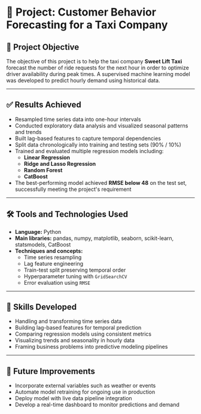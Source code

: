 # 🚕 Project: Customer Behavior Forecasting for a Taxi Company

## 🎯 Project Objective  
The objective of this project is to help the taxi company **Sweet Lift Taxi** forecast the number of ride requests for the next hour in order to optimize driver availability during peak times. A supervised machine learning model was developed to predict hourly demand using historical data.

---

## ✅ Results Achieved  
- Resampled time series data into one-hour intervals  
- Conducted exploratory data analysis and visualized seasonal patterns and trends  
- Built lag-based features to capture temporal dependencies  
- Split data chronologically into training and testing sets (90% / 10%)  
- Trained and evaluated multiple regression models including:
  - **Linear Regression**
  - **Ridge and Lasso Regression**
  - **Random Forest**
  - **CatBoost**  
- The best-performing model achieved **RMSE below 48** on the test set, successfully meeting the project's requirement

---

## 🛠️ Tools and Technologies Used  
- **Language:** Python  
- **Main libraries:** pandas, numpy, matplotlib, seaborn, scikit-learn, statsmodels, CatBoost  
- **Techniques and concepts:**
  - Time series resampling
  - Lag feature engineering
  - Train-test split preserving temporal order
  - Hyperparameter tuning with `GridSearchCV`
  - Error evaluation using `RMSE`

---

## 🚀 Skills Developed  
- Handling and transforming time series data  
- Building lag-based features for temporal prediction  
- Comparing regression models using consistent metrics  
- Visualizing trends and seasonality in hourly data  
- Framing business problems into predictive modeling pipelines

---

## 🔧 Future Improvements  
- Incorporate external variables such as weather or events  
- Automate model retraining for ongoing use in production  
- Deploy model with live data pipeline integration  
- Develop a real-time dashboard to monitor predictions and demand

